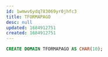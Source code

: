 ```yaml
---
id: 1wmwv6ydq783069yr0jhfc3
title: TFORMAPAGO
desc: null
updated: 1684912751
created: 1684912751
---
```



```sql
CREATE DOMAIN TFORMAPAGO AS CHAR(10);
```
